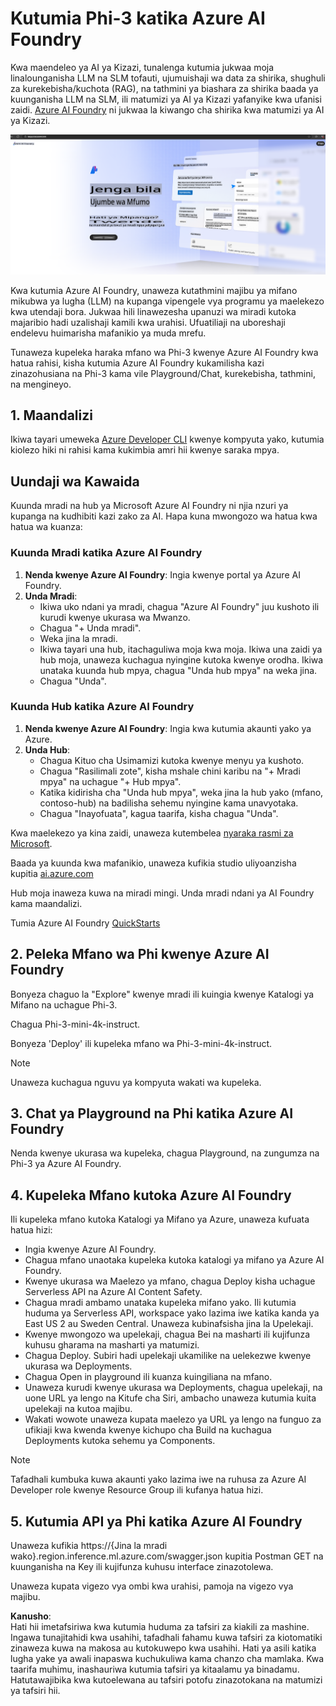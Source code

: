 # **Kutumia Phi-3 katika Azure AI Foundry**

Kwa maendeleo ya AI ya Kizazi, tunalenga kutumia jukwaa moja linalounganisha LLM na SLM tofauti, ujumuishaji wa data za shirika, shughuli za kurekebisha/kuchota (RAG), na tathmini ya biashara za shirika baada ya kuunganisha LLM na SLM, ili matumizi ya AI ya Kizazi yafanyike kwa ufanisi zaidi. [Azure AI Foundry](https://ai.azure.com) ni jukwaa la kiwango cha shirika kwa matumizi ya AI ya Kizazi.

![aistudo](../../../../translated_images/aifoundry_home.ffa4fe13d11f26171097f8666a1db96ac0979ffa1adde80374c60d1136c7e1de.sw.png)

Kwa kutumia Azure AI Foundry, unaweza kutathmini majibu ya mifano mikubwa ya lugha (LLM) na kupanga vipengele vya programu ya maelekezo kwa utendaji bora. Jukwaa hili linawezesha upanuzi wa miradi kutoka majaribio hadi uzalishaji kamili kwa urahisi. Ufuatiliaji na uboreshaji endelevu huimarisha mafanikio ya muda mrefu.

Tunaweza kupeleka haraka mfano wa Phi-3 kwenye Azure AI Foundry kwa hatua rahisi, kisha kutumia Azure AI Foundry kukamilisha kazi zinazohusiana na Phi-3 kama vile Playground/Chat, kurekebisha, tathmini, na mengineyo.

## **1. Maandalizi**

Ikiwa tayari umeweka [Azure Developer CLI](https://learn.microsoft.com/azure/developer/azure-developer-cli/overview?WT.mc_id=aiml-138114-kinfeylo) kwenye kompyuta yako, kutumia kiolezo hiki ni rahisi kama kukimbia amri hii kwenye saraka mpya.

## Uundaji wa Kawaida

Kuunda mradi na hub ya Microsoft Azure AI Foundry ni njia nzuri ya kupanga na kudhibiti kazi zako za AI. Hapa kuna mwongozo wa hatua kwa hatua wa kuanza:

### Kuunda Mradi katika Azure AI Foundry

1. **Nenda kwenye Azure AI Foundry**: Ingia kwenye portal ya Azure AI Foundry.
2. **Unda Mradi**:
   - Ikiwa uko ndani ya mradi, chagua "Azure AI Foundry" juu kushoto ili kurudi kwenye ukurasa wa Mwanzo.
   - Chagua "+ Unda mradi".
   - Weka jina la mradi.
   - Ikiwa tayari una hub, itachaguliwa moja kwa moja. Ikiwa una zaidi ya hub moja, unaweza kuchagua nyingine kutoka kwenye orodha. Ikiwa unataka kuunda hub mpya, chagua "Unda hub mpya" na weka jina.
   - Chagua "Unda".

### Kuunda Hub katika Azure AI Foundry

1. **Nenda kwenye Azure AI Foundry**: Ingia kwa kutumia akaunti yako ya Azure.
2. **Unda Hub**:
   - Chagua Kituo cha Usimamizi kutoka kwenye menyu ya kushoto.
   - Chagua "Rasilimali zote", kisha mshale chini karibu na "+ Mradi mpya" na uchague "+ Hub mpya".
   - Katika kidirisha cha "Unda hub mpya", weka jina la hub yako (mfano, contoso-hub) na badilisha sehemu nyingine kama unavyotaka.
   - Chagua "Inayofuata", kagua taarifa, kisha chagua "Unda".

Kwa maelekezo ya kina zaidi, unaweza kutembelea [nyaraka rasmi za Microsoft](https://learn.microsoft.com/azure/ai-studio/how-to/create-projects).

Baada ya kuunda kwa mafanikio, unaweza kufikia studio uliyoanzisha kupitia [ai.azure.com](https://ai.azure.com/)

Hub moja inaweza kuwa na miradi mingi. Unda mradi ndani ya AI Foundry kama maandalizi.

Tumia Azure AI Foundry [QuickStarts](https://learn.microsoft.com/azure/ai-studio/quickstarts/get-started-code)

## **2. Peleka Mfano wa Phi kwenye Azure AI Foundry**

Bonyeza chaguo la "Explore" kwenye mradi ili kuingia kwenye Katalogi ya Mifano na uchague Phi-3.

Chagua Phi-3-mini-4k-instruct.

Bonyeza 'Deploy' ili kupeleka mfano wa Phi-3-mini-4k-instruct.

> [!NOTE]
>
> Unaweza kuchagua nguvu ya kompyuta wakati wa kupeleka.

## **3. Chat ya Playground na Phi katika Azure AI Foundry**

Nenda kwenye ukurasa wa kupeleka, chagua Playground, na zungumza na Phi-3 ya Azure AI Foundry.

## **4. Kupeleka Mfano kutoka Azure AI Foundry**

Ili kupeleka mfano kutoka Katalogi ya Mifano ya Azure, unaweza kufuata hatua hizi:

- Ingia kwenye Azure AI Foundry.
- Chagua mfano unaotaka kupeleka kutoka katalogi ya mifano ya Azure AI Foundry.
- Kwenye ukurasa wa Maelezo ya mfano, chagua Deploy kisha uchague Serverless API na Azure AI Content Safety.
- Chagua mradi ambamo unataka kupeleka mifano yako. Ili kutumia huduma ya Serverless API, workspace yako lazima iwe katika kanda ya East US 2 au Sweden Central. Unaweza kubinafsisha jina la Upelekaji.
- Kwenye mwongozo wa upelekaji, chagua Bei na masharti ili kujifunza kuhusu gharama na masharti ya matumizi.
- Chagua Deploy. Subiri hadi upelekaji ukamilike na uelekezwe kwenye ukurasa wa Deployments.
- Chagua Open in playground ili kuanza kuingiliana na mfano.
- Unaweza kurudi kwenye ukurasa wa Deployments, chagua upelekaji, na uone URL ya lengo na Kitufe cha Siri, ambacho unaweza kutumia kuita upelekaji na kutoa majibu.
- Wakati wowote unaweza kupata maelezo ya URL ya lengo na funguo za ufikiaji kwa kwenda kwenye kichupo cha Build na kuchagua Deployments kutoka sehemu ya Components.

> [!NOTE]
> Tafadhali kumbuka kuwa akaunti yako lazima iwe na ruhusa za Azure AI Developer role kwenye Resource Group ili kufanya hatua hizi.

## **5. Kutumia API ya Phi katika Azure AI Foundry**

Unaweza kufikia https://{Jina la mradi wako}.region.inference.ml.azure.com/swagger.json kupitia Postman GET na kuunganisha na Key ili kujifunza kuhusu interface zinazotolewa.

Unaweza kupata vigezo vya ombi kwa urahisi, pamoja na vigezo vya majibu.

**Kanusho**:  
Hati hii imetafsiriwa kwa kutumia huduma za tafsiri za kiakili za mashine. Ingawa tunajitahidi kwa usahihi, tafadhali fahamu kuwa tafsiri za kiotomatiki zinaweza kuwa na makosa au kutokuwepo kwa usahihi. Hati ya asili katika lugha yake ya awali inapaswa kuchukuliwa kama chanzo cha mamlaka. Kwa taarifa muhimu, inashauriwa kutumia tafsiri ya kitaalamu ya binadamu. Hatutawajibika kwa kutoelewana au tafsiri potofu zinazotokana na matumizi ya tafsiri hii.
